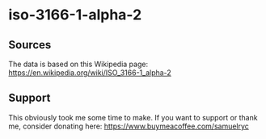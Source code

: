 # iso-3166-1-alpha-2

## Sources
The data is based on this Wikipedia page: https://en.wikipedia.org/wiki/ISO_3166-1_alpha-2

## Support
This obviously took me some time to make. If you want to support or thank me, consider donating here: https://www.buymeacoffee.com/samuelryc
